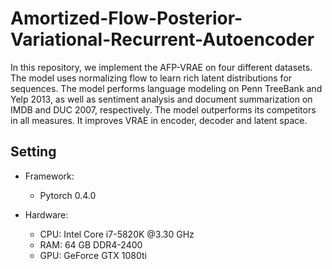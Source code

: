 # Amortized-Flow-Posterior-Variational-Recurrent-Autoencoder

In this repository, we implement the AFP-VRAE on four different datasets.
The model uses normalizing flow to learn rich latent distributions for sequences.
The model performs language modeling on Penn TreeBank
and Yelp 2013, as well as sentiment analysis and document summarization on IMDB and DUC 2007, respectively. The model outperforms
its competitors in all measures. It improves VRAE in encoder, decoder and latent space.

## Setting

- Framework:
  - Pytorch 0.4.0

- Hardware:
  - CPU: Intel Core i7-5820K @3.30 GHz
  - RAM: 64 GB DDR4-2400
  - GPU: GeForce GTX 1080ti
